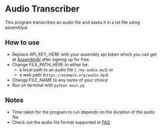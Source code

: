 # Audio Transcriber

This program transcribes an audio file and saves it in a txt file using assemblyai

## How to use

- Replace API_KEY_HERE with your assembly api token which you can get at [AssemblyAI](https://www.assemblyai.com) after signing up for free.
- Change FILE_PATH_HERE to either be:
  - a local path to an audio file (`./my-audio.mp3`) or
  - a web path (`https://example.org/audio.mp3`)
- Change FILE_NAME to any name of your choice
- Run on terminal with `python main.py`

## Notes

- Time taken for the program to run depends on the duration of the audio file
- Check out the audio file format supported at [FAQ](https://www.assemblyai.com/docs/Concepts/faq)
